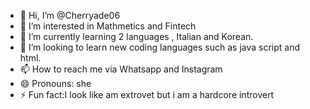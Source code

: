 - 👋 Hi, I’m @Cherryade06
- 👀 I’m interested in Mathmetics and Fintech
- 🌱 I’m currently learning 2 languages , Italian and Korean.
- 💞️ I’m looking to learn new coding languages such as java script and html.
- 📫 How to reach me via Whatsapp and Instagram
- 😄 Pronouns: she
- ⚡ Fun fact:I look like am extrovet but i am a hardcore introvert

<!---
Cherryade06/Cherryade06 is a ✨ special ✨ repository because its `README.md` (this file) appears on your GitHub profile.
You can click the Preview link to take a look at your changes.
--->

